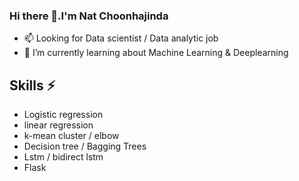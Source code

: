 ### Hi there 👋.I'm Nat Choonhajinda 
- 📫 Looking for Data scientist / Data analytic job
- 🌱 I’m currently learning about Machine Learning & Deeplearning
## Skills ⚡
- Logistic regression
- linear regression
- k-mean cluster / elbow
- Decision tree / Bagging Trees
- Lstm / bidirect lstm
- Flask
<!--
**NatChoonhajinda/NatChoonhajinda** is a ✨ _special_ ✨ repository because its `README.md` (this file) appears on your GitHub profile.
![Uploading ezgif.com-animated-gif-maker (2).gif…]()

Here are some ideas to get you started:

- 🔭 I’m currently working on ...
- 🌱 I’m currently learning ...
- 👯 I’m looking to collaborate on ...
- 🤔 I’m looking for help with ...
- 💬 Ask me about ...
- 📫 How to reach me: ...
- 😄 Pronouns: ...
- ⚡ Fun fact: ...
-->
